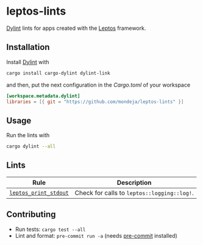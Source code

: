 # leptos-lints

[Dylint] lints for apps created with the [Leptos] framework.

[Dylint]: https://github.com/trailofbits/dylint
[Leptos]: https://leptos.dev

## Installation

Install [Dylint] with

```sh
cargo install cargo-dylint dylint-link
```

and then, put the next configuration in the _Cargo.toml_ of your workspace

```toml
[workspace.metadata.dylint]
libraries = [{ git = "https://github.com/mondeja/leptos-lints" }]
```

## Usage

Run the lints with

```sh
cargo dylint --all
```

## Lints

| Rule                    | Description                                 |
| ----------------------- | ------------------------------------------- |
| [`leptos_print_stdout`] | Check for calls to `leptos::logging::log!`. |

[`leptos_print_stdout`]: https://github.com/mondeja/leptos-lints/tree/master/lints/leptos_print_stdout#readme

## Contributing

- Run tests: `cargo test --all`
- Lint and format: `pre-commit run -a` (needs [pre-commit] installed)

[pre-commit]: https://pre-commit.com
